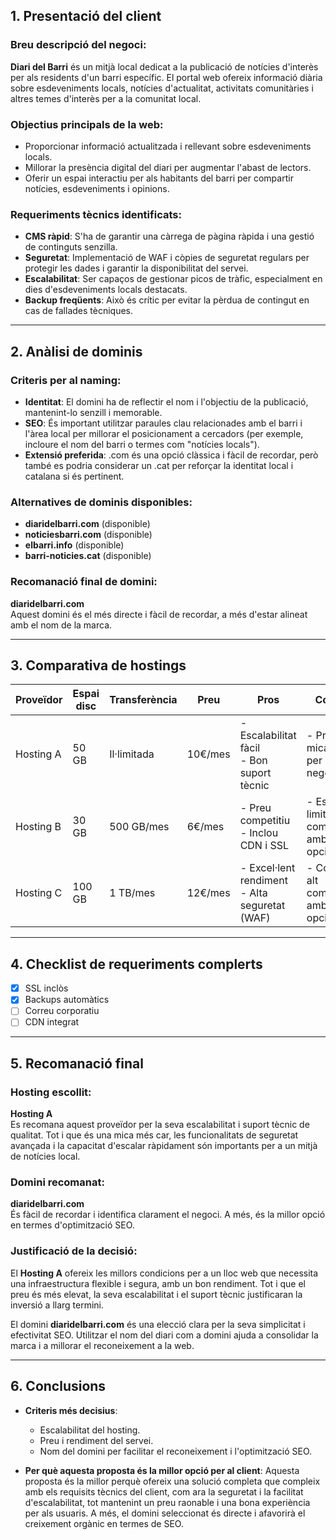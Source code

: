 ## 1. **Presentació del client**

### Breu descripció del negoci:
**Diari del Barri** és un mitjà local dedicat a la publicació de notícies d'interès per als residents d'un barri específic. El portal web ofereix informació diària sobre esdeveniments locals, notícies d'actualitat, activitats comunitàries i altres temes d'interès per a la comunitat local.

### Objectius principals de la web:
- Proporcionar informació actualitzada i rellevant sobre esdeveniments locals.
- Millorar la presència digital del diari per augmentar l'abast de lectors.
- Oferir un espai interactiu per als habitants del barri per compartir notícies, esdeveniments i opinions.

### Requeriments tècnics identificats:
- **CMS ràpid**: S'ha de garantir una càrrega de pàgina ràpida i una gestió de continguts senzilla.
- **Seguretat**: Implementació de WAF i còpies de seguretat regulars per protegir les dades i garantir la disponibilitat del servei.
- **Escalabilitat**: Ser capaços de gestionar picos de tràfic, especialment en dies d'esdeveniments locals destacats.
- **Backup freqüents**: Això és crític per evitar la pèrdua de contingut en cas de fallades tècniques.

---

## 2. **Anàlisi de dominis**

### Criteris per al naming:
- **Identitat**: El domini ha de reflectir el nom i l'objectiu de la publicació, mantenint-lo senzill i memorable.
- **SEO**: És important utilitzar paraules clau relacionades amb el barri i l'àrea local per millorar el posicionament a cercadors (per exemple, incloure el nom del barri o termes com "notícies locals").
- **Extensió preferida**: .com és una opció clàssica i fàcil de recordar, però també es podria considerar un .cat per reforçar la identitat local i catalana si és pertinent.

### Alternatives de dominis disponibles:
- **diaridelbarri.com** (disponible)
- **noticiesbarri.com** (disponible)
- **elbarri.info** (disponible)
- **barri-noticies.cat** (disponible)

### Recomanació final de domini:
**diaridelbarri.com**  
Aquest domini és el més directe i fàcil de recordar, a més d'estar alineat amb el nom de la marca.

---

## 3. **Comparativa de hostings**

| Proveïdor   | Espai disc  | Transferència | Preu  | Pros                                                 | Contres                                          |
|-------------|-------------|---------------|-------|------------------------------------------------------|--------------------------------------------------|
| Hosting A   | 50 GB       | Il·limitada    | 10€/mes | - Escalabilitat fàcil<br>- Bon suport tècnic         | - Preu una mica elevat per a un negoci petit     |
| Hosting B   | 30 GB       | 500 GB/mes    | 6€/mes | - Preu competitiu<br>- Inclou CDN i SSL              | - Espai limitat en comparació amb altres opcions |
| Hosting C   | 100 GB      | 1 TB/mes      | 12€/mes | - Excel·lent rendiment<br>- Alta seguretat (WAF)     | - Cost més alt comparat amb altres opcions      |

---

## 4. **Checklist de requeriments complerts**

- [x] SSL inclòs
- [x] Backups automàtics
- [ ] Correu corporatiu
- [ ] CDN integrat

---

## 5. **Recomanació final**

### Hosting escollit:
**Hosting A**  
Es recomana aquest proveïdor per la seva escalabilitat i suport tècnic de qualitat. Tot i que és una mica més car, les funcionalitats de seguretat avançada i la capacitat d'escalar ràpidament són importants per a un mitjà de notícies local.

### Domini recomanat:
**diaridelbarri.com**  
És fàcil de recordar i identifica clarament el negoci. A més, és la millor opció en termes d'optimització SEO.

### Justificació de la decisió:
El **Hosting A** ofereix les millors condicions per a un lloc web que necessita una infraestructura flexible i segura, amb un bon rendiment. Tot i que el preu és més elevat, la seva escalabilitat i el suport tècnic justificaran la inversió a llarg termini.

El domini **diaridelbarri.com** és una elecció clara per la seva simplicitat i efectivitat SEO. Utilitzar el nom del diari com a domini ajuda a consolidar la marca i a millorar el reconeixement a la web.

---

## 6. **Conclusions**

- **Criteris més decisius**:
  - Escalabilitat del hosting.
  - Preu i rendiment del servei.
  - Nom del domini per facilitar el reconeixement i l'optimització SEO.

- **Per què aquesta proposta és la millor opció per al client**:
  Aquesta proposta és la millor perquè ofereix una solució completa que compleix amb els requisits tècnics del client, com ara la seguretat i la facilitat d'escalabilitat, tot mantenint un preu raonable i una bona experiència per als usuaris. A més, el domini seleccionat és directe i afavorirà el creixement orgànic en termes de SEO.

